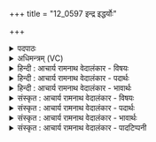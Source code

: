 +++
title = "12_0597 इन्द्र इद्धर्योः"

+++
<details><summary>पदपाठः</summary>

इ꣡न्द्रः꣢꣯। इत्। ह꣡र्योः꣢꣯। स꣡चा꣢꣯। स꣡म्मि꣢꣯श्लः। सम्। मि꣣श्लः। आ꣢। व꣣चोयु꣡जा꣢। व꣣चः। यु꣡जा꣢꣯। इ꣡न्द्रः꣢꣯। व꣣ज्री꣢। हि꣣रण्य꣡यः꣢। ५९७।
</details>

<details><summary>अधिमन्त्रम् (VC)</summary>

- इन्द्रः
- मधुच्छन्दा वैश्वामित्रः
- गायत्री
- षड्जः
- आरण्यं काण्डम्
</details>

<details><summary>हिन्दी : आचार्य रामनाथ वेदालंकार - विषयः</summary>

अगले दो मन्त्रों में इन्द्र देवता है। यहाँ परमात्मा की महिमा का वर्णन है।
</details>

<details><summary>हिन्दी : आचार्य रामनाथ वेदालंकार - पदार्थः</summary>

पदार्थान्वय -  (इन्द्रः इत्) जगदीश्वर ही (वचोयुजा) आदेशवचन होते ही नियुक्त हो जानेवाले (हर्योः) भूमि-आकाश, दिन-रात, शुक्लपक्ष-कृष्णपक्ष, प्राण-अपान, ज्ञानेन्द्रिय-कर्मेन्द्रिय, ऋक्-साम रूप घोड़ों का (सचा) एक साथ (सम्मिश्लः) संयुक्त करनेवाला है। (इन्द्रः) वह जगदीश्वर (वज्री) वज्रधारी के समान निरङ्कुशों को नियम में रखनेवाला और (हिरण्ययः) प्रतापी है ॥३॥
</details>

<details><summary>हिन्दी : आचार्य रामनाथ वेदालंकार - भावार्थः</summary>

भावार्थ -  महाप्रतापी परमेश्वर ने ही सौरमण्डल में द्यावापृथिवी आदि रूप, शरीर में प्राण-अपान आदि रूप तथा मनोभूमि में ऋक्-साम आदि रूप अश्वों को सामञ्जस्यपूर्वक नियुक्त किया है ॥३॥
</details>

<details><summary>संस्कृत : आचार्य रामनाथ वेदालंकार - विषयः</summary>

अथ द्वयोरिन्द्रो देवता। अत्र परमात्मनो महिमानमाचष्टे।
</details>

<details><summary>संस्कृत : आचार्य रामनाथ वेदालंकार - पदार्थः</summary>

पदार्थान्वय -  (इन्द्रः इत्) जगदीश्वर एव (वचोयुजा) वचोयुजोः, आदेशसमकालमेव युज्यमानयोः। अत्र ‘सुपां सुलुक्०’ अ० ७।१।३९ इत्यनेन षष्ठीद्विवचनस्य आकारादेशः। (हर्योः) द्यावापृथिवीरूपयोः, अहो- रात्ररूपयोः, शुक्लकृष्णपक्षरूपयोः, प्राणापानरूपयोः, ज्ञानेन्द्रियकर्मेन्द्रियरूपयोः, ऋक्सामरूपयोश्च अश्वयोः (सचा) सह (सम्मिश्लः) सम्मिश्रः संयोजयिता विद्यते। अत्र ‘संज्ञाछन्दसोर्वा कपिलकादीनामिति वक्तव्यम्’ अ० ८।२।१८ वा० इत्यनेन रेफस्य लत्वादेशः। (इन्द्रः) स जगदीश्वरः (वज्री) अङ्कुशधर इव निरङ्कुशानां नियामकः, लुप्तोपममेतत् (हिरण्ययः) प्रतापवांश्च (विद्यते) इति शेषः।१ इमे द्यावापृथिवी वै हरी विपक्षसा। तै० ३।९।४।२, अहोरात्रौ वा अस्य हरी। जै० ब्रा० २।७९, पूर्वपक्षापरपक्षौ वा इन्द्रस्य हरी। ष० ब्रा० १।१ ऋक्सामे वै हरी। श० ४।४।३।६, प्राणापानौ वा अस्य हरी। जै० ब्रा० २।७९। हिरण्ययः इत्यत्र ‘ऋत्व्यवास्त्व्यवास्त्वमाध्वीहिरण्ययानि च्छन्दसि’ अ० ६।४।१७५ इति हिरण्यशब्दाद् विहितस्य मयटो मशब्दलोपो निपात्यते। ज्योतिर्हि हिरण्म्। श० ४।३।१।२१ ॥३॥
</details>

<details><summary>संस्कृत : आचार्य रामनाथ वेदालंकार - भावार्थः</summary>

भावार्थ -  महाप्रतापेन परमेश्वरेणैव सौरमण्डले द्यावापृथिव्यादिरूपौ, शरीरे प्राणापानादिरूपौ, मनोभूमौ च ऋक्सामादिरूपावश्वौ सामञ्जस्यपूर्वकं नियुक्तौ स्तः ॥३॥
</details>

<details><summary>संस्कृत : आचार्य रामनाथ वेदालंकार - पादटिप्पनी</summary>

टिप्पनी -   १. ऋ० १।७।२, साम० ७९७, अथ० २०।३८।५, ४७।५, ७०।८। २. दयानन्दर्षिणा मन्त्रेऽस्मिन् ऋग्भाष्ये प्रथमेन इन्द्रशब्देन वायुः, द्वितीयेन च इन्द्रशब्देन सूर्यो गृहीतः।
</details>